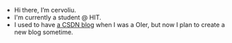 - Hi there, I’m cervoliu.
- I'm currently a student @ HIT.
- I used to have [a CSDN blog](https://blog.csdn.net/lyd_7_29) when I was a OIer, but now I plan to create a new blog sometime.

<!---
cervoliu/cervoliu is a ✨ special ✨ repository because its `README.md` (this file) appears on your GitHub profile.
You can click the Preview link to take a look at your changes.
--->
